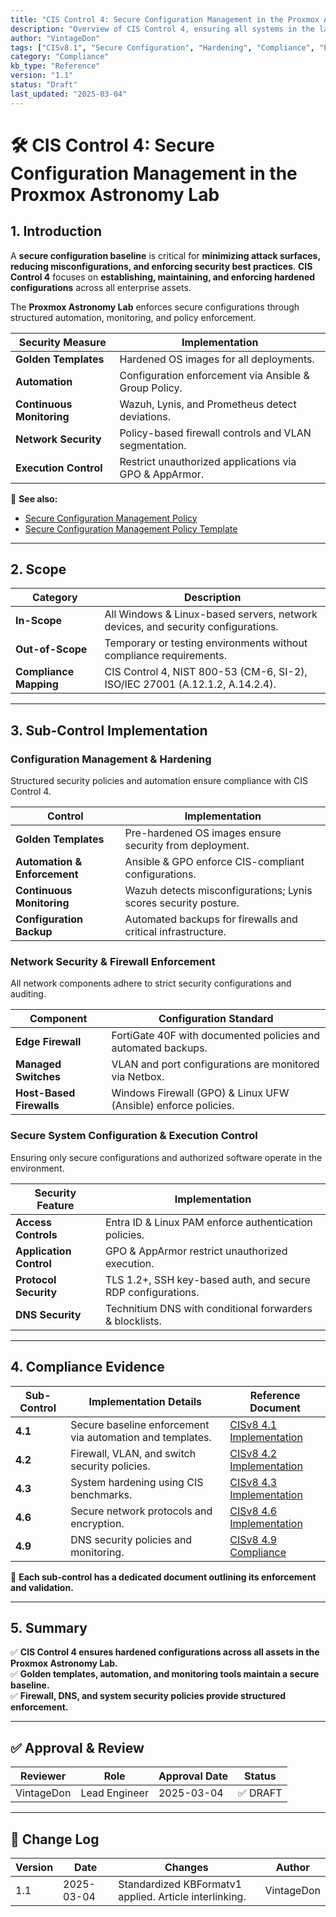 ```yaml
---
title: "CIS Control 4: Secure Configuration Management in the Proxmox Astronomy Lab"
description: "Overview of CIS Control 4, ensuring all systems in the lab follow secure configuration practices through golden templates, automation, and continuous monitoring."
author: "VintageDon"
tags: ["CISv8.1", "Secure Configuration", "Hardening", "Compliance", "Proxmox"]
category: "Compliance"
kb_type: "Reference"
version: "1.1"
status: "Draft"
last_updated: "2025-03-04"
---
```


# **🛠 CIS Control 4: Secure Configuration Management in the Proxmox Astronomy Lab**

## **1. Introduction**

A **secure configuration baseline** is critical for **minimizing attack surfaces, reducing misconfigurations, and enforcing security best practices**. **CIS Control 4** focuses on **establishing, maintaining, and enforcing hardened configurations** across all enterprise assets.

The **Proxmox Astronomy Lab** enforces secure configurations through structured automation, monitoring, and policy enforcement.

| **Security Measure** | **Implementation** |
|---------------------|------------------|
| **Golden Templates** | Hardened OS images for all deployments. |
| **Automation** | Configuration enforcement via Ansible & Group Policy. |
| **Continuous Monitoring** | Wazuh, Lynis, and Prometheus detect deviations. |
| **Network Security** | Policy-based firewall controls and VLAN segmentation. |
| **Execution Control** | Restrict unauthorized applications via GPO & AppArmor. |

📌 **See also:**

- [Secure Configuration Management Policy](../cisv81-controls/cisv81-04-secure-configuration-management-policy.md)
- [Secure Configuration Management Policy Template](../cisv81-policy-templates/cisv81-04-secure-configuration-of-enterprise-assets-and-software-template.md)

---

## **2. Scope**

| **Category**  | **Description** |
|--------------|----------------|
| **In-Scope** | All Windows & Linux-based servers, network devices, and security configurations. |
| **Out-of-Scope** | Temporary or testing environments without compliance requirements. |
| **Compliance Mapping** | CIS Control 4, NIST 800-53 (CM-6, SI-2), ISO/IEC 27001 (A.12.1.2, A.14.2.4). |

---

## **3. Sub-Control Implementation**

### **Configuration Management & Hardening**

Structured security policies and automation ensure compliance with CIS Control 4.

| **Control** | **Implementation** |
|------------|--------------------|
| **Golden Templates** | Pre-hardened OS images ensure security from deployment. |
| **Automation & Enforcement** | Ansible & GPO enforce CIS-compliant configurations. |
| **Continuous Monitoring** | Wazuh detects misconfigurations; Lynis scores security posture. |
| **Configuration Backup** | Automated backups for firewalls and critical infrastructure. |

### **Network Security & Firewall Enforcement**

All network components adhere to strict security configurations and auditing.

| **Component** | **Configuration Standard** |
|-------------|------------------------|
| **Edge Firewall** | FortiGate 40F with documented policies and automated backups. |
| **Managed Switches** | VLAN and port configurations are monitored via Netbox. |
| **Host-Based Firewalls** | Windows Firewall (GPO) & Linux UFW (Ansible) enforce policies. |

### **Secure System Configuration & Execution Control**

Ensuring only secure configurations and authorized software operate in the environment.

| **Security Feature** | **Implementation** |
|----------------------|------------------|
| **Access Controls** | Entra ID & Linux PAM enforce authentication policies. |
| **Application Control** | GPO & AppArmor restrict unauthorized execution. |
| **Protocol Security** | TLS 1.2+, SSH key-based auth, and secure RDP configurations. |
| **DNS Security** | Technitium DNS with conditional forwarders & blocklists. |

---

## **4. Compliance Evidence**

| **Sub-Control** | **Implementation Details** | **Reference Document** |
|---------------|----------------------|------------------|
| **4.1** | Secure baseline enforcement via automation and templates. | [CISv8 4.1 Implementation](./4.1.md) |
| **4.2** | Firewall, VLAN, and switch security policies. | [CISv8 4.2 Implementation](./4.2.md) |
| **4.3** | System hardening using CIS benchmarks. | [CISv8 4.3 Implementation](./4.3.md) |
| **4.6** | Secure network protocols and encryption. | [CISv8 4.6 Implementation](./4.6.md) |
| **4.9** | DNS security policies and monitoring. | [CISv8 4.9 Compliance](./4.9.md) |

📌 **Each sub-control has a dedicated document outlining its enforcement and validation.**

---

## **5. Summary**

✅ **CIS Control 4 ensures hardened configurations across all assets in the Proxmox Astronomy Lab.**  
✅ **Golden templates, automation, and monitoring tools maintain a secure baseline.**  
✅ **Firewall, DNS, and system security policies provide structured enforcement.**  

---

## ✅ Approval & Review

| **Reviewer** | **Role** | **Approval Date** | **Status** |
|-------------|---------|------------------|------------|
| VintageDon | Lead Engineer | 2025-03-04 | ✅ DRAFT |

---

## 📜 Change Log

| **Version** | **Date** | **Changes** | **Author** |
|------------|---------|-------------|------------|
| 1.1 | 2025-03-04 | Standardized KBFormatv1 applied. Article interlinking. | VintageDon |

